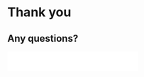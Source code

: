 
# Thank you

## Any questions?



<img src="https://raw.githubusercontent.com/mathipa/sass/master/img/logo.png" alt="logo.png">

